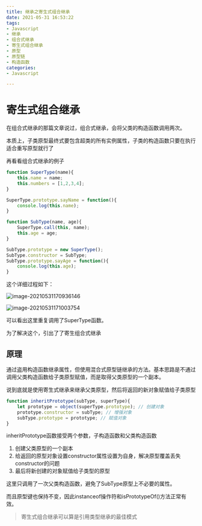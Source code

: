 ```yaml
---
title: 继承之寄生式组合继承
date: 2021-05-31 16:53:22
tags:
- Javascript
- 继承
- 组合式继承
- 寄生式组合继承
- 原型
- 原型链
- 构造函数
categories:
- Javascript

---
```


# 寄生式组合继承

在组合式继承的那篇文章说过，组合式继承，会将父类的构造函数调用两次。

本质上，子类原型最终式要包含超类的所有实例属性，子类的构造函数只要在执行适合重写原型就行了

再看看组合式继承的例子

```js
function SuperType(name){
    this.name = name;
    this.numbers = [1,2,3,4];
}

SuperType.prototype.sayName = function(){
    console.log(this.name);
}

function SubType(name, age){
    SuperType.call(this, name);
    this.age = age;
}

SubType.prototype = new SuperType();
SubType.constructor = SubType;
SubType.prototype.sayAge = function(){
    console.log(this.age);
}

```

这个详细过程如下：

![image-20210531170936146](2.jpg)

![image-20210531171003754](image-20210531171003754.png)

可以看出这里重复调用了SuperType函数。

为了解决这个，引出了了寄生组合式继承



## 原理

通过盗用构造函数继承属性，但使用混合式原型链继承的方法。基本思路是不通过调用父类构造函数给子类原型赋值，而是取得父类原型的一个副本。

说到底就是使用寄生式继承来继承父类原型，然后将返回的新对象赋值给子类原型

```js
function inheritPrototype(subType, superType){
    let prototype = object(superType.prototype); // 创建对象
    prototype.constructor = subType; // 增强对象
    subType.prototype = prototype; // 赋值对象
}
```

inheritPrototype函数接受两个参数，子构造函数和父类构造函数

1. 创建父类原型的一个副本
2. 给返回的原型对象设置constructor属性设置为自身，解决原型覆盖丢失constructor的问题
3. 最后将新创建的对象赋值给子类型的原型

这里只调用了一次父类构造函数，避免了SubType原型上不必要的属性。

而且原型键也保持不变，因此instanceof操作符和isPrototypeOf()方法正常有效。



> 寄生式组合继承可以算是引用类型继承的最佳模式